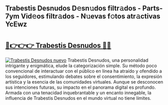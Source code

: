 ## Trabestis Desnudos D𝚎sn𝚞dos filtr𝚊dos - Parts-7ym Vid𝚎os filtr𝚊dos - N𝚞evas f𝚘tos atr𝚊ctivas YcEwz

# <h2><a href="http://mb4wy13.tromn.icu/?c=Trabestis+Desnudos">🔗👉👉👉 Trabestis Desnudos 🔗🔗</a></h2>

[![Trabestis Desnudos nuevo](https://i.imgur.com/pEAQMta.gif)](http://mb4wy13.tromn.icu/?c=Trabestis+Desnudos)
Trabestis Desnudos, una personalidad intrigante y enigmática, elude la categorización simple. Su método poco convencional de interactuar con el público en línea ha atraído y ofendido a los seguidores, estimulando debates sobre el consentimiento, la expresión artística y la esencia de las comunidades virtuales. Aunque se desconocen sus intenciones futuras, su impacto en el panorama digital es profundo. Armada con una tenacidad inquebrantable y un encanto innegable, la influencia de Trabestis Desnudos en el mundo virtual no tiene límites.
